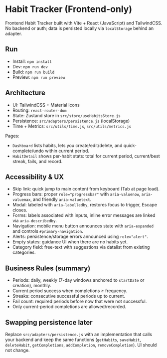 # Habit Tracker (Frontend-only)

Frontend Habit Tracker built with Vite + React (JavaScript) and TailwindCSS. No backend or auth; data is persisted locally via `localStorage` behind an adapter.

## Run

- Install: `npm install`
- Dev: `npm run dev`
- Build: `npm run build`
- Preview: `npm run preview`

## Architecture

- UI: TailwindCSS + Material Icons
- Routing: `react-router-dom`
- State: Zustand store in `src/store/useHabitsStore.js`
- Persistence: `src/adapters/persistence.js` (localStorage)
- Time + Metrics: `src/utils/time.js`, `src/utils/metrics.js`

Pages:
- `Dashboard` lists habits, lets you create/edit/delete, and quick-complete/undo within current period.
- `HabitDetail` shows per-habit stats: total for current period, current/best streak, fails, and record.

## Accessibility & UX

- Skip link: quick jump to main content from keyboard (Tab at page load).
- Progress bars: proper `role="progressbar"` with `aria-valuenow`, `aria-valuemax`, and friendly `aria-valuetext`.
- Modal: labeled with `aria-labelledby`, restores focus to trigger, Escape closes.
- Forms: labels associated with inputs, inline error messages are linked via `aria-describedby`.
- Navigation: mobile menu button announces state with `aria-expanded` and controls `#primary-navigation`.
- Alerts: persistence/storage errors announced using `role="alert"`.
- Empty states: guidance UI when there are no habits yet.
- Category field: free-text with suggestions via datalist from existing categories.

## Business Rules (summary)

- Periods: daily, weekly (7-day windows anchored to `startDate` or creation), monthly.
- Current period success when completions ≥ frequency.
- Streaks: consecutive successful periods up to current.
- Fail count: required periods before now that were not successful.
- Only current-period completions are allowed/recorded.

## Swapping persistence later

Replace `src/adapters/persistence.js` with an implementation that calls your backend and keep the same functions (`getHabits`, `saveHabit`, `deleteHabit`, `getCompletions`, `addCompletion`, `removeCompletion`). UI should not change.
